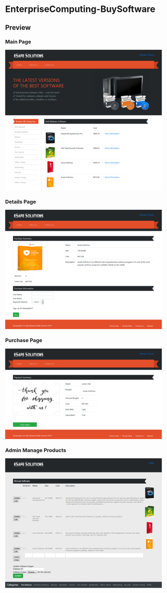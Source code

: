 # EnterpriseComputing-BuySoftware
## Preview 

### Main Page
![alt text](img/1.png)

### Details Page
![alt text](img/2.png)

### Purchase Page
![alt text](img/3.png)

### Admin Manage Products
![alt text](img/0.png)

